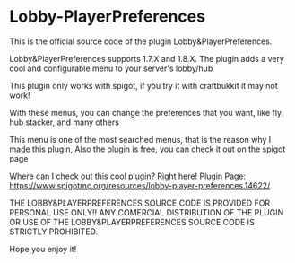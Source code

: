 # Lobby-PlayerPreferences
This is the official source code of the plugin Lobby&PlayerPreferences.

Lobby&PlayerPreferences supports 1.7.X and 1.8.X. The plugin adds a very cool and configurable menu to your server's lobby/hub

This plugin only works with spigot, if you try it with craftbukkit it may not work!

With these menus, you can change the preferences that you want, like fly, hub stacker, and many others

This menu is one of the most searched menus, that is the reason why I made this plugin, Also the plugin is free, you can check it out on the spigot page

Where can I check out this cool plugin? Right here! Plugin Page: https://www.spigotmc.org/resources/lobby-player-preferences.14622/

THE LOBBY&PLAYERPREFERENCES SOURCE CODE IS PROVIDED FOR PERSONAL USE ONLY!! ANY COMERCIAL DISTRIBUTION OF THE PLUGIN OR USE OF THE LOBBY&PLAYERPREFERENCES SOURCE CODE IS STRICTLY PROHIBITED.

Hope you enjoy it!
